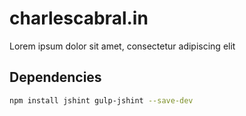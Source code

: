 # charlescabral.in
Lorem ipsum dolor sit amet, consectetur adipiscing elit


## Dependencies

```sh
npm install jshint gulp-jshint --save-dev
```



